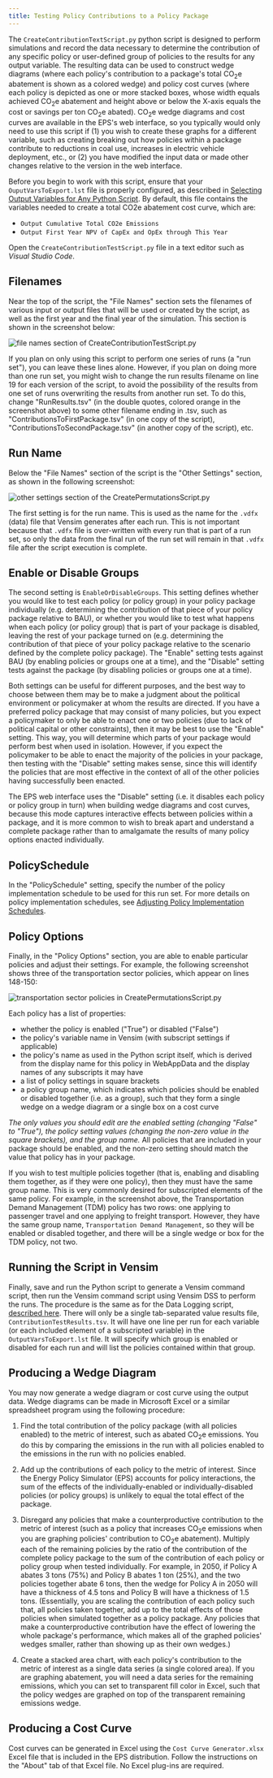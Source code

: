 ```yaml
---
title: Testing Policy Contributions to a Policy Package
---
```


The `CreateContributionTextScript.py` python script is designed to perform simulations and record the data necessary to determine the contribution of any specific policy or user-defined group of policies to the results for any output variable.  The resulting data can be used to construct wedge diagrams (where each policy's contribution to a package's total CO<sub>2</sub>e abatement is shown as a colored wedge) and policy cost curves (where each policy is depicted as one or more stacked boxes, whose width equals achieved CO<sub>2</sub>e abatement and height above or below the X-axis equals the cost or savings per ton CO<sub>2</sub>e abated).  CO<sub>2</sub>e wedge diagrams and cost curves are available in the EPS's web interface, so you typically would only need to use this script if (1) you wish to create these graphs for a different variable, such as creating breaking out how policies within a package contribute to reductions in coal use, increases in electric vehicle deployment, etc., or (2) you have modified the input data or made other changes relative to the version in the web interface.

Before you begin to work with this script, ensure that your `OuputVarsToExport.lst` file is properly configured, as described in [Selecting Output Variables for Any Python Script](selecting-output-variables).  By default, this file contains the variables needed to create a total CO2e abatement cost curve, which are:

- `Output Cumulative Total CO2e Emissions`
- `Output First Year NPV of CapEx and OpEx through This Year`

Open the `CreateContributionTestScript.py` file in a text editor such as _Visual Studio Code_.

## Filenames

Near the top of the script, the "File Names" section sets the filenames of various input or output files that will be used or created by the script, as well as the first year and the final year of the simulation.  This section is shown in the screenshot below:

![file names section of CreateContributionTestScript.py](/img/testing-policy-contributions-FileNames.png)

If you plan on only using this script to perform one series of runs (a "run set"), you can leave these lines alone.  However, if you plan on doing more than one run set, you might wish to change the run results filename on line 19 for each version of the script, to avoid the possibility of the results from one set of runs overwriting the results from another run set.  To do this, change "RunResults.tsv" (in the double quotes, colored orange in the screenshot above) to some other filename ending in .tsv, such as "ContributionsToFirstPackage.tsv" (in one copy of the script), "ContributionsToSecondPackage.tsv" (in another copy of the script), etc.

## Run Name

Below the "File Names" section of the script is the "Other Settings" section, as shown in the following screenshot:

![other settings section of the CreatePermutationsScript.py](/img/testing-policy-contributions-OtherSettings.png)

The first setting is for the run name.  This is used as the name for the `.vdfx` (data) file that Vensim generates after each run.  This is not important because that `.vdfx` file is over-written with every run that is part of a run set, so only the data from the final run of the run set will remain in that `.vdfx` file after the script execution is complete.

## Enable or Disable Groups

The second setting is `EnableOrDisableGroups`.  This setting defines whether you would like to test each policy (or policy group) in your policy package individually (e.g. determining the contribution of that piece of your policy package relative to BAU), or whether you would like to test what happens when each policy (or policy group) that is part of your package is disabled, leaving the rest of your package turned on (e.g. determining the contribution of that piece of your policy package relative to the scenario defined by the complete policy package).  The "Enable" setting tests against BAU (by enabling policies or groups one at a time), and the "Disable" setting tests against the package (by disabling policies or groups one at a time).

Both settings can be useful for different purposes, and the best way to choose between them may be to make a judgment about the political environment or policymaker at whom the results are directed.  If you have a preferred policy package that may consist of many policies, but you expect a policymaker to only be able to enact one or two policies (due to lack of political capital or other constraints), then it may be best to use the "Enable" setting.  This way, you will determine which parts of your package would perform best when used in isolation.  However, if you expect the policymaker to be able to enact the majority of the policies in your package, then testing with the "Disable" setting makes sense, since this will identify the policies that are most effective in the context of all of the other policies having successfully been enacted.

The EPS web interface uses the "Disable" setting (i.e. it disables each policy or policy group in turn) when building wedge diagrams and cost curves, because this mode captures interactive effects between policies within a package, and it is more common to wish to break apart and understand a complete package rather than to amalgamate the results of many policy options enacted individually.

## PolicySchedule

In the "PolicySchedule" setting, specify the number of the policy implementation schedule to be used for this run set.  For more details on policy implementation schedules, see [Adjusting Policy Implementation Schedules](adjusting-plcy-impl-schd).

## Policy Options

Finally, in the "Policy Options" section, you are able to enable particular policies and adjust their settings.  For example, the following screenshot shows three of the transportation sector policies, which appear on lines 148-150:

![transportation sector policies in CreatePermutationsScript.py](/img/testing-policy-contributions-TransportPolicies.png)

Each policy has a list of properties:

- whether the policy is enabled ("True") or disabled ("False")
- the policy's variable name in Vensim (with subscript settings if applicable)
- the policy's name as used in the Python script itself, which is derived from the display name for this policy in WebAppData and the display names of any subscripts it may have
- a list of policy settings in square brackets
- a policy group name, which indicates which policies should be enabled or disabled together (i.e. as a group), such that they form a single wedge on a wedge diagram or a single box on a cost curve

_The only values you should edit are the enabled setting (changing "False" to "True"), the policy setting values (changing the non-zero value in the square brackets), and the group name._  All policies that are included in your package should be enabled, and the non-zero setting should match the value that policy has in your package.

If you wish to test multiple policies together (that is, enabling and disabling them together, as if they were one policy), then they must have the same group name.  This is very commonly desired for subscripted elements of the same policy.  For example, in the screenshot above, the Transportation Demand Management (TDM) policy has two rows: one applying to passenger travel and one applying to freight transport.  However, they have the same group name, `Transportation Demand Management`, so they will be enabled or disabled together, and there will be a single wedge or box for the TDM policy, not two.

## Running the Script in Vensim

Finally, save and run the Python script to generate a Vensim command script, then run the Vensim command script using Vensim DSS to perform the runs.  The procedure is the same as for the Data Logging script, [described here](logging-output).  There will only be a single tab-separated value results file, `ContributionTestResults.tsv`.  It will have one line per run for each variable (or each included element of a subscripted variable) in the `OutputVarsToExport.lst` file.  It will specify which group is enabled or disabled for each run and will list the policies contained within that group.

## Producing a Wedge Diagram

You may now generate a wedge diagram or cost curve using the output data.  Wedge diagrams can be made in Microsoft Excel or a similar spreadsheet program using the following procedure:

1. Find the total contribution of the policy package (with all policies enabled) to the metric of interest, such as abated CO<sub>2</sub>e emissions.  You do this by comparing the emissions in the run with all policies enabled to the emissions in the run with no policies enabled.

2. Add up the contributions of each policy to the metric of interest.  Since the Energy Policy Simulator (EPS) accounts for policy interactions, the sum of the effects of the individually-enabled or individually-disabled policies (or policy groups) is unlikely to equal the total effect of the package.

3. Disregard any policies that make a counterproductive contribution to the metric of interest (such as a policy that increases CO<sub>2</sub>e emissions when you are graphing policies' contribution to CO<sub>2</sub>e abatement).  Multiply each of the remaining policies by the ratio of the contribution of the complete policy package to the sum of the contribution of each policy or policy group when tested individually.  For example, in 2050, if Policy A abates 3 tons (75%) and Policy B abates 1 ton (25%), and the two policies together abate 6 tons, then the wedge for Policy A in 2050 will have a thickness of 4.5 tons and Policy B will have a thickness of 1.5 tons.  (Essentially, you are scaling the contribution of each policy such that, all policies taken together, add up to the total effects of those policies when simulated together as a policy package.  Any policies that make a counterproductive contribution have the effect of lowering the whole package's performance, which makes all of the graphed policies' wedges smaller, rather than showing up as their own wedges.)

4. Create a stacked area chart, with each policy's contribution to the metric of interest as a single data series (a single colored area).  If you are graphing abatement, you will need a data series for the remaining emissions, which you can set to transparent fill color in Excel, such that the policy wedges are graphed on top of the transparent remaining emissions wedge.

## Producing a Cost Curve

Cost curves can be generated in Excel using the `Cost Curve Generator.xlsx` Excel file that is included in the EPS distribution.  Follow the instructions on the "About" tab of that Excel file.  No Excel plug-ins are required.
